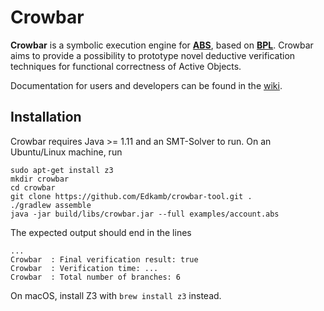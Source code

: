 # Crowbar 

**Crowbar** is a symbolic execution engine for [**ABS**](https://abs-models.org), based on [**BPL**](https://doi.org/10.1007/978-3-030-29026-9_22).
Crowbar aims to provide a possibility to prototype novel deductive verification techniques for 
functional correctness of Active Objects. 

Documentation for users and developers can be found in the [wiki](https://github.com/Edkamb/crowbar-tool/wiki).

## Installation
Crowbar requires Java >= 1.11 and an SMT-Solver to run. 
On an Ubuntu/Linux machine, run
```
sudo apt-get install z3
mkdir crowbar
cd crowbar
git clone https://github.com/Edkamb/crowbar-tool.git .
./gradlew assemble
java -jar build/libs/crowbar.jar --full examples/account.abs
```
The expected output should end in the lines
```
...
Crowbar  : Final verification result: true
Crowbar  : Verification time: ...
Crowbar  : Total number of branches: 6
```
On macOS, install Z3 with `brew install z3` instead. 
